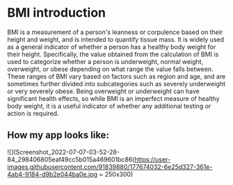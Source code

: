 # BMI introduction

BMI is a measurement of a person's leanness or corpulence based on their height and weight, and is intended to quantify tissue mass. It is widely used as a general indicator of whether a person has a healthy body weight for their height. Specifically, the value obtained from the calculation of BMI is used to categorize whether a person is underweight, normal weight, overweight, or obese depending on what range the value falls between. These ranges of BMI vary based on factors such as region and age, and are sometimes further divided into subcategories such as severely underweight or very severely obese. Being overweight or underweight can have significant health effects, so while BMI is an imperfect measure of healthy body weight, it is a useful indicator of whether any additional testing or action is required.

## How my app looks like:

![](Screenshot_2022-07-07-03-52-28-84_298406805eaf49cc5b015a469601bc86(https://user-images.githubusercontent.com/91839880/177674032-6e25d327-361e-4ab4-9184-d9b2e044ba0e.jpg = 250x300)
